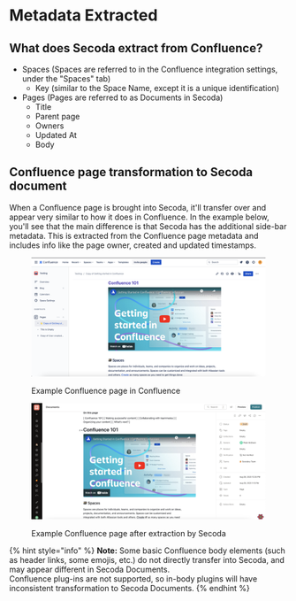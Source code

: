 # Metadata Extracted

## What does Secoda extract from Confluence?

* Spaces (Spaces are referred to in the Confluence integration settings, under the "Spaces" tab)
  * Key (similar to the Space Name, except it is a unique identification)
* Pages (Pages are referred to as Documents in Secoda)
  * Title
  * Parent page
  * Owners
  * Updated At
  * Body

## Confluence page transformation to Secoda document

When a Confluence page is brought into Secoda, it'll transfer over and appear very similar to how it does in Confluence. In the example below, you'll see that the main difference is that Secoda has the additional side-bar metadata. This is extracted from the Confluence page metadata and includes info like the page owner, created and updated timestamps.

<figure><img src="../../../.gitbook/assets/image (8).png" alt=""><figcaption><p>Example Confluence page in Confluence</p></figcaption></figure>

<figure><img src="../../../.gitbook/assets/image.png" alt=""><figcaption><p>Example Confluence page after extraction by Secoda</p></figcaption></figure>

{% hint style="info" %}
**Note:** Some basic Confluence body elements (such as header links, some emojis, etc.) do not directly transfer into Secoda, and may appear different in Secoda Documents. \
Confluence plug-ins are not supported, so in-body plugins will have inconsistent transformation to Secoda Documents.
{% endhint %}
